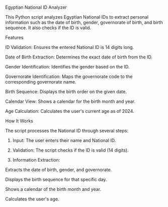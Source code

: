 Egyptian National ID Analyzer

This Python script analyzes Egyptian National IDs to extract personal information such as the date of birth, gender, governorate of birth, and birth sequence. It also checks if the ID is valid.

Features

ID Validation: Ensures the entered National ID is 14 digits long.

Date of Birth Extraction: Determines the exact date of birth from the ID.

Gender Identification: Identifies the gender based on the ID.

Governorate Identification: Maps the governorate code to the corresponding governorate name.

Birth Sequence: Displays the birth order on the given date.

Calendar View: Shows a calendar for the birth month and year.

Age Calculation: Calculates the user's current age as of 2024.


How It Works

The script processes the National ID through several steps:

1. Input: The user enters their name and National ID.


2. Validation: The script checks if the ID is valid (14 digits).


3. Information Extraction:

Extracts the date of birth, gender, and governorate.

Displays the birth sequence for that specific day.

Shows a calendar of the birth month and year.

Calculates the user's age.
